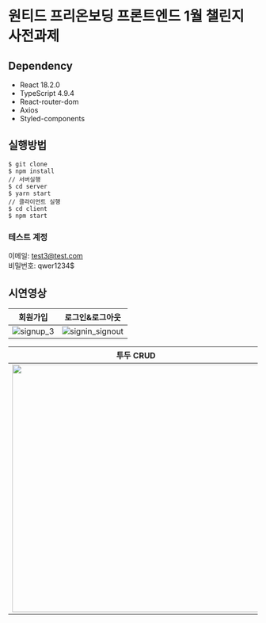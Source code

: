 # 원티드 프리온보딩 프론트엔드 1월 챌린지 사전과제

## Dependency

- React 18.2.0
- TypeScript 4.9.4
- React-router-dom
- Axios
- Styled-components

## 실행방법

```
$ git clone
$ npm install
// 서버실행
$ cd server
$ yarn start
// 클라이언트 실행
$ cd client
$ npm start
```

### 테스트 계정

이메일: test3@test.com <br>
비밀번호: qwer1234$

## 시연영상

|                                                      회원가입                                                      |                                                     로그인&로그아웃                                                      |
| :----------------------------------------------------------------------------------------------------------------: | :----------------------------------------------------------------------------------------------------------------------: |
| ![signup_3](https://user-images.githubusercontent.com/74545780/211207693-b409e66e-69c3-4ffd-bdd6-a85003144ef3.gif) | ![signin_signout](https://user-images.githubusercontent.com/74545780/211207130-9a7f3138-573c-4aef-b1e5-6b52a3aa162f.gif) |

|                                                             투두 CRUD                                                             |
| :-------------------------------------------------------------------------------------------------------------------------------: |
| <img src="https://user-images.githubusercontent.com/74545780/211207132-e4429a1a-52b6-4a77-a5b0-f5e311c1399a.gif" width="500px" /> |
